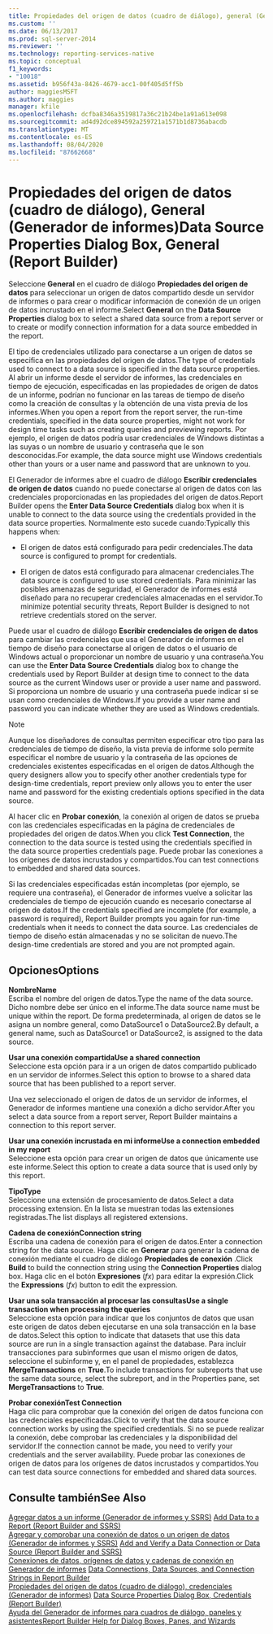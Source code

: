 ```yaml
---
title: Propiedades del origen de datos (cuadro de diálogo), general (Generador de informes) | Microsoft Docs
ms.custom: ''
ms.date: 06/13/2017
ms.prod: sql-server-2014
ms.reviewer: ''
ms.technology: reporting-services-native
ms.topic: conceptual
f1_keywords:
- "10018"
ms.assetid: b956f43a-8426-4679-acc1-00f405d5ff5b
author: maggiesMSFT
ms.author: maggies
manager: kfile
ms.openlocfilehash: dcfba8346a3519817a36c21b24be1a91a613e098
ms.sourcegitcommit: ad4d92dce894592a259721a1571b1d8736abacdb
ms.translationtype: MT
ms.contentlocale: es-ES
ms.lasthandoff: 08/04/2020
ms.locfileid: "87662668"
---
```

# <a name="data-source-properties-dialog-box-general-report-builder"></a><span data-ttu-id="825d3-102">Propiedades del origen de datos (cuadro de diálogo), General (Generador de informes)</span><span class="sxs-lookup"><span data-stu-id="825d3-102">Data Source Properties Dialog Box, General (Report Builder)</span></span>
  <span data-ttu-id="825d3-103">Seleccione **General** en el cuadro de diálogo **Propiedades del origen de datos** para seleccionar un origen de datos compartido desde un servidor de informes o para crear o modificar información de conexión de un origen de datos incrustado en el informe.</span><span class="sxs-lookup"><span data-stu-id="825d3-103">Select **General** on the **Data Source Properties** dialog box to select a shared data source from a report server or to create or modify connection information for a data source embedded in the report.</span></span>  
  
 <span data-ttu-id="825d3-104">El tipo de credenciales utilizado para conectarse a un origen de datos se especifica en las propiedades del origen de datos.</span><span class="sxs-lookup"><span data-stu-id="825d3-104">The type of credentials used to connect to a data source is specified in the data source properties.</span></span> <span data-ttu-id="825d3-105">Al abrir un informe desde el servidor de informes, las credenciales en tiempo de ejecución, especificadas en las propiedades de origen de datos de un informe, podrían no funcionar en las tareas de tiempo de diseño como la creación de consultas y la obtención de una vista previa de los informes.</span><span class="sxs-lookup"><span data-stu-id="825d3-105">When you open a report from the report server, the run-time credentials, specified in the data source properties, might not work for design time tasks such as creating queries and previewing reports.</span></span> <span data-ttu-id="825d3-106">Por ejemplo, el origen de datos podría usar credenciales de Windows distintas a las suyas o un nombre de usuario y contraseña que le son desconocidas.</span><span class="sxs-lookup"><span data-stu-id="825d3-106">For example, the data source might use Windows credentials other than yours or a user name and password that are unknown to you.</span></span>  
  
 <span data-ttu-id="825d3-107">El Generador de informes abre el cuadro de diálogo **Escribir credenciales de origen de datos** cuando no puede conectarse al origen de datos con las credenciales proporcionadas en las propiedades del origen de datos.</span><span class="sxs-lookup"><span data-stu-id="825d3-107">Report Builder opens the **Enter Data Source Credentials** dialog box when it is unable to connect to the data source using the credentials provided in the data source properties.</span></span> <span data-ttu-id="825d3-108">Normalmente esto sucede cuando:</span><span class="sxs-lookup"><span data-stu-id="825d3-108">Typically this happens when:</span></span>  
  
-   <span data-ttu-id="825d3-109">El origen de datos está configurado para pedir credenciales.</span><span class="sxs-lookup"><span data-stu-id="825d3-109">The data source is configured to prompt for credentials.</span></span>  
  
-   <span data-ttu-id="825d3-110">El origen de datos está configurado para almacenar credenciales.</span><span class="sxs-lookup"><span data-stu-id="825d3-110">The data source is configured to use stored credentials.</span></span>  <span data-ttu-id="825d3-111">Para minimizar las posibles amenazas de seguridad, el Generador de informes está diseñado para no recuperar credenciales almacenadas en el servidor.</span><span class="sxs-lookup"><span data-stu-id="825d3-111">To minimize potential security threats, Report Builder is designed to not retrieve credentials stored on the server.</span></span>  
  
 <span data-ttu-id="825d3-112">Puede usar el cuadro de diálogo **Escribir credenciales de origen de datos** para cambiar las credenciales que usa el Generador de informes en el tiempo de diseño para conectarse al origen de datos o el usuario de Windows actual o proporcionar un nombre de usuario y una contraseña.</span><span class="sxs-lookup"><span data-stu-id="825d3-112">You can use the **Enter Data Source Credentials** dialog box to change the credentials used by Report Builder at design time to connect to the data source as the current Windows user or provide a user name and password.</span></span> <span data-ttu-id="825d3-113">Si proporciona un nombre de usuario y una contraseña puede indicar si se usan como credenciales de Windows.</span><span class="sxs-lookup"><span data-stu-id="825d3-113">If you provide a user name and password you can indicate whether they are used as Windows credentials.</span></span>  
  
> [!NOTE]  
>  <span data-ttu-id="825d3-114">Aunque los diseñadores de consultas permiten especificar otro tipo para las credenciales de tiempo de diseño, la vista previa de informe solo permite especificar el nombre de usuario y la contraseña de las opciones de credenciales existentes especificadas en el origen de datos.</span><span class="sxs-lookup"><span data-stu-id="825d3-114">Although the query designers allow you to specify other another credentials type for design-time credentials, report preview only allows you to enter the user name and password for the existing credentials options specified in the data source.</span></span>  
  
 <span data-ttu-id="825d3-115">Al hacer clic en **Probar conexión**, la conexión al origen de datos se prueba con las credenciales especificadas en la página de credenciales de propiedades del origen de datos.</span><span class="sxs-lookup"><span data-stu-id="825d3-115">When you click **Test Connection**, the connection to the data source is tested using the credentials specified in the data source properties credentials page.</span></span> <span data-ttu-id="825d3-116">Puede probar las conexiones a los orígenes de datos incrustados y compartidos.</span><span class="sxs-lookup"><span data-stu-id="825d3-116">You can test connections to embedded and shared data sources.</span></span>  
  
 <span data-ttu-id="825d3-117">Si las credenciales especificadas están incompletas (por ejemplo, se requiere una contraseña), el Generador de informes vuelve a solicitar las credenciales de tiempo de ejecución cuando es necesario conectarse al origen de datos.</span><span class="sxs-lookup"><span data-stu-id="825d3-117">If the credentials specified are incomplete (for example, a password is required), Report Builder prompts you again for run-time credentials when it needs to connect the data source.</span></span> <span data-ttu-id="825d3-118">Las credenciales de tiempo de diseño están almacenadas y no se solicitan de nuevo.</span><span class="sxs-lookup"><span data-stu-id="825d3-118">The design-time credentials are stored and you are not prompted again.</span></span>  
  
## <a name="options"></a><span data-ttu-id="825d3-119">Opciones</span><span class="sxs-lookup"><span data-stu-id="825d3-119">Options</span></span>  
 <span data-ttu-id="825d3-120">**Nombre**</span><span class="sxs-lookup"><span data-stu-id="825d3-120">**Name**</span></span>  
 <span data-ttu-id="825d3-121">Escriba el nombre del origen de datos.</span><span class="sxs-lookup"><span data-stu-id="825d3-121">Type the name of the data source.</span></span> <span data-ttu-id="825d3-122">Dicho nombre debe ser único en el informe.</span><span class="sxs-lookup"><span data-stu-id="825d3-122">The data source name must be unique within the report.</span></span> <span data-ttu-id="825d3-123">De forma predeterminada, al origen de datos se le asigna un nombre general, como DataSource1 o DataSource2.</span><span class="sxs-lookup"><span data-stu-id="825d3-123">By default, a general name, such as DataSource1 or DataSource2, is assigned to the data source.</span></span>  
  
 <span data-ttu-id="825d3-124">**Usar una conexión compartida**</span><span class="sxs-lookup"><span data-stu-id="825d3-124">**Use a shared connection**</span></span>  
 <span data-ttu-id="825d3-125">Seleccione esta opción para ir a un origen de datos compartido publicado en un servidor de informes.</span><span class="sxs-lookup"><span data-stu-id="825d3-125">Select this option to browse to a shared data source that has been published to a report server.</span></span>  
  
 <span data-ttu-id="825d3-126">Una vez seleccionado el origen de datos de un servidor de informes, el Generador de informes mantiene una conexión a dicho servidor.</span><span class="sxs-lookup"><span data-stu-id="825d3-126">After you select a data source from a report server, Report Builder maintains a connection to this report server.</span></span>  
  
 <span data-ttu-id="825d3-127">**Usar una conexión incrustada en mi informe**</span><span class="sxs-lookup"><span data-stu-id="825d3-127">**Use a connection embedded in my report**</span></span>  
 <span data-ttu-id="825d3-128">Seleccione esta opción para crear un origen de datos que únicamente use este informe.</span><span class="sxs-lookup"><span data-stu-id="825d3-128">Select this option to create a data source that is used only by this report.</span></span>  
  
 <span data-ttu-id="825d3-129">**Tipo**</span><span class="sxs-lookup"><span data-stu-id="825d3-129">**Type**</span></span>  
 <span data-ttu-id="825d3-130">Seleccione una extensión de procesamiento de datos.</span><span class="sxs-lookup"><span data-stu-id="825d3-130">Select a data processing extension.</span></span> <span data-ttu-id="825d3-131">En la lista se muestran todas las extensiones registradas.</span><span class="sxs-lookup"><span data-stu-id="825d3-131">The list displays all registered extensions.</span></span>  
  
 <span data-ttu-id="825d3-132">**Cadena de conexión**</span><span class="sxs-lookup"><span data-stu-id="825d3-132">**Connection string**</span></span>  
 <span data-ttu-id="825d3-133">Escriba una cadena de conexión para el origen de datos.</span><span class="sxs-lookup"><span data-stu-id="825d3-133">Enter a connection string for the data source.</span></span> <span data-ttu-id="825d3-134">Haga clic en **Generar** para generar la cadena de conexión mediante el cuadro de diálogo **Propiedades de conexión** .</span><span class="sxs-lookup"><span data-stu-id="825d3-134">Click **Build** to build the connection string using the **Connection Properties** dialog box.</span></span> <span data-ttu-id="825d3-135">Haga clic en el botón **Expresiones** (*fx*) para editar la expresión.</span><span class="sxs-lookup"><span data-stu-id="825d3-135">Click the **Expressions** (*fx*) button to edit the expression.</span></span>  
  
 <span data-ttu-id="825d3-136">**Usar una sola transacción al procesar las consultas**</span><span class="sxs-lookup"><span data-stu-id="825d3-136">**Use a single transaction when processing the queries**</span></span>  
 <span data-ttu-id="825d3-137">Seleccione esta opción para indicar que los conjuntos de datos que usan este origen de datos deben ejecutarse en una sola transacción en la base de datos.</span><span class="sxs-lookup"><span data-stu-id="825d3-137">Select this option to indicate that datasets that use this data source are run in a single transaction against the database.</span></span> <span data-ttu-id="825d3-138">Para incluir transacciones para subinformes que usan el mismo origen de datos, seleccione el subinforme y, en el panel de propiedades, establezca **MergeTransactions** en **True**.</span><span class="sxs-lookup"><span data-stu-id="825d3-138">To include transactions for subreports that use the same data source, select the subreport, and in the Properties pane, set **MergeTransactions** to **True**.</span></span>  
  
 <span data-ttu-id="825d3-139">**Probar conexión**</span><span class="sxs-lookup"><span data-stu-id="825d3-139">**Test Connection**</span></span>  
 <span data-ttu-id="825d3-140">Haga clic para comprobar que la conexión del origen de datos funciona con las credenciales especificadas.</span><span class="sxs-lookup"><span data-stu-id="825d3-140">Click to verify that the data source connection works by using the specified credentials.</span></span> <span data-ttu-id="825d3-141">Si no se puede realizar la conexión, debe comprobar las credenciales y la disponibilidad del servidor.</span><span class="sxs-lookup"><span data-stu-id="825d3-141">If the connection cannot be made, you need to verify your credentials and the server availability.</span></span> <span data-ttu-id="825d3-142">Puede probar las conexiones de origen de datos para los orígenes de datos incrustados y compartidos.</span><span class="sxs-lookup"><span data-stu-id="825d3-142">You can test data source connections for embedded and shared data sources.</span></span>  
  
## <a name="see-also"></a><span data-ttu-id="825d3-143">Consulte también</span><span class="sxs-lookup"><span data-stu-id="825d3-143">See Also</span></span>  
 <span data-ttu-id="825d3-144">[Agregar datos a un informe &#40;Generador de informes y SSRS&#41;](report-data/report-datasets-ssrs.md) </span><span class="sxs-lookup"><span data-stu-id="825d3-144">[Add Data to a Report &#40;Report Builder and SSRS&#41;](report-data/report-datasets-ssrs.md) </span></span>  
 <span data-ttu-id="825d3-145">[Agregar y comprobar una conexión de datos o un origen de datos &#40;Generador de informes y SSRS&#41;](report-data/add-and-verify-a-data-connection-report-builder-and-ssrs.md) </span><span class="sxs-lookup"><span data-stu-id="825d3-145">[Add and Verify a Data Connection or Data Source &#40;Report Builder and SSRS&#41;](report-data/add-and-verify-a-data-connection-report-builder-and-ssrs.md) </span></span>  
 <span data-ttu-id="825d3-146">[Conexiones de datos, orígenes de datos y cadenas de conexión en Generador de informes](../../2014/reporting-services/data-connections-data-sources-and-connection-strings-in-report-builder.md) </span><span class="sxs-lookup"><span data-stu-id="825d3-146">[Data Connections, Data Sources, and Connection Strings in Report Builder](../../2014/reporting-services/data-connections-data-sources-and-connection-strings-in-report-builder.md) </span></span>  
 <span data-ttu-id="825d3-147">[Propiedades del origen de datos (cuadro de diálogo), credenciales &#40;Generador de informes&#41;](../../2014/reporting-services/data-source-properties-dialog-box-credentials-report-builder.md) </span><span class="sxs-lookup"><span data-stu-id="825d3-147">[Data Source Properties Dialog Box, Credentials &#40;Report Builder&#41;](../../2014/reporting-services/data-source-properties-dialog-box-credentials-report-builder.md) </span></span>  
 [<span data-ttu-id="825d3-148">Ayuda del Generador de informes para cuadros de diálogo, paneles y asistentes</span><span class="sxs-lookup"><span data-stu-id="825d3-148">Report Builder Help for Dialog Boxes, Panes, and Wizards</span></span>](../../2014/reporting-services/report-builder-help-for-dialog-boxes-panes-and-wizards.md)  
  
  

